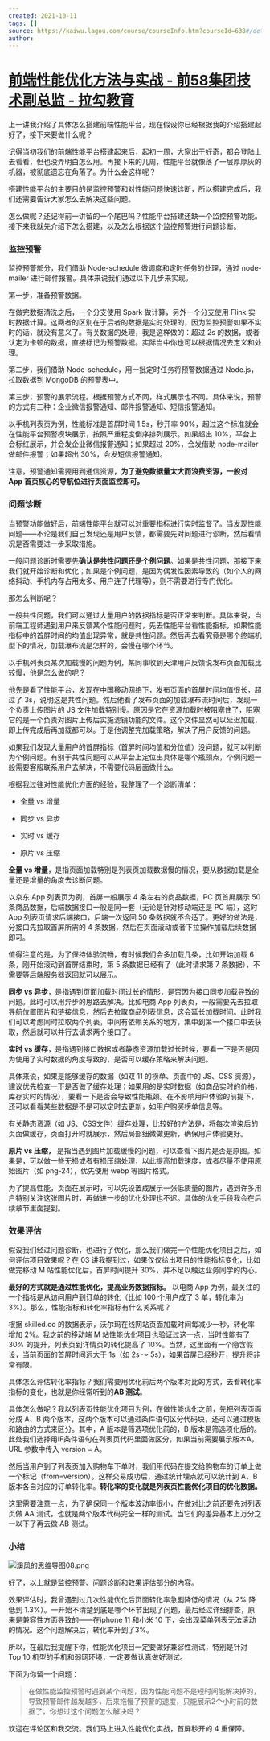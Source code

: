 ```yaml
---
created: 2021-10-11
tags: []
source: https://kaiwu.lagou.com/course/courseInfo.htm?courseId=638#/detail/pc?id=6537
author: 
---
```


# [前端性能优化方法与实战 - 前58集团技术副总监 - 拉勾教育](https://kaiwu.lagou.com/course/courseInfo.htm?courseId=638#/detail/pc?id=6537)


上一讲我介绍了具体怎么搭建前端性能平台，现在假设你已经根据我的介绍搭建起好了，接下来要做什么呢？

记得当初我们的前端性能平台搭建起来后，起初一周，大家出于好奇，都会登陆上去看看，但也没弄明白怎么用。再接下来的几周，性能平台就像落了一层厚厚灰的机器，被彻底遗忘在角落了。为什么会这样呢？

搭建性能平台的主要目的是监控预警和对性能问题快速诊断，所以搭建完成后，我们还需要告诉大家怎么去解决这些问题。

怎么做呢？还记得前一讲留的一个尾巴吗？性能平台搭建还缺一个监控预警功能。接下来我就先介绍下怎么搭建，以及怎么根据这个监控预警进行问题诊断。

### 监控预警

监控预警部分，我们借助 Node-schedule 做调度和定时任务的处理，通过 node-mailer 进行邮件报警。具体来说我们通过以下几步来实现。

第一步，准备预警数据。

在做完数据清洗之后，一个分支使用 Spark 做计算，另外一个分支使用 Flink 实时数据计算。这两者的区别在于后者的数据是实时处理的，因为监控预警如果不实时的话，就没有意义了。有关数据的处理，我是这样做的：超过 2s 的数据，或者认定为卡顿的数据，直接标记为预警数据。实际当中你也可以根据情况去定义和处理。

第二步，我们借助 Node-schedule，用一批定时任务将预警数据通过 Node.js，拉取数据到 MongoDB 的预警表中。

第三步，预警的展示流程。根据预警方式不同，样式展示也不同。具体来说，预警的方式有三种：企业微信报警通知、邮件报警通知、短信报警通知。

以手机列表页为例，性能标准是首屏时间 1.5s，秒开率 90%，超过这个标准就会在性能平台预警模块展示，按照严重程度倒序排列展示。如果超出 10%，平台上会标红展示，并会发企业微信报警通知；如果超过 20%，会发借助 node-mailer 做邮件报警；如果超出 30%，会发短信报警通知。

注意，预警通知需要用到通信资源，**为了避免数据量太大而浪费资源，一般对 App 首页核心的导航位进行页面监控即可。**

### 问题诊断

当预警功能做好后，前端性能平台就可以对重要指标进行实时监督了。当发现性能问题——不论是我们自己发现还是用户反馈，都需要先对问题进行诊断，然后看情况是否需要进一步采取措施。

一般问题诊断时需要先**确认是共性问题还是个例问题**。如果是共性问题，那接下来我们就开始诊断和优化；如果是个例问题，是因为偶发性因素导致的（如个人的网络抖动、手机内存占用太多、用户连了代理等），则不需要进行专门优化。

那怎么判断呢？

一般共性问题，我们可以通过大量用户的数据指标是否正常来判断。具体来说，当前端工程师遇到用户来反馈某个性能问题时，先去性能平台看性能指标，如果性能指标中的首屏时间的均值出现异常，就是共性问题。然后再去看究竟是哪个终端机型下的情况，加载瀑布流是怎样的，会慢在哪个环节。

以手机列表页某次加载慢的问题为例，某同事收到天津用户反馈说发布页面加载比较慢，他是怎么做的呢？

他先是看了性能平台，发现在中国移动网络下，发布页面的首屏时间均值很长，超过了 3s，说明这是共性问题。然后他看了发布页面的加载瀑布流时间后，发现一个负责上传图片的 JS 文件加载特别慢。原因是它在资源加载时被阻塞住了，阻塞它的是一个负责对图片上传后实施滤镜功能的文件。这个文件显然可以延迟加载，即上传完成后再加载都可以。于是他调整完加载策略，解决了用户反馈的问题。

如果我们发现大量用户的首屏指标（首屏时间均值和分位值）没问题，就可以判断为个例问题。有别于共性问题可以从平台上定位出具体是哪个瓶颈点，个例问题一般需要客服联系用户去解决，不需要代码层面做什么。

根据我过往对性能优化方面的经验，我整理了一个诊断清单：

-   全量 vs 增量
    
-   同步 vs 异步
    
-   实时 vs 缓存
    
-   原片 vs 压缩
    

**全量 vs 增量**，是指页面加载特别是列表页加载数据慢的情况，要从数据加载是全量还是增量的角度去诊断问题。

以京东 App 列表页为例，首屏一般展示 4 条左右的商品数据，PC 页首屏展示 50 条商品数据，后端数据接口一般是同一套（无论是针对移动端还是 PC 端），这时 App 列表页请求后端接口，后端一次返回 50 条数据就不合适了。更好的做法是，分接口先拉取首屏所需的 4 条数据，然后在页面滚动或者下拉操作加载后续数据即可。

值得注意的是，为了保持体验流畅，有时候我们会多加载几条，比如开始加载 6 条，刚开始滚动到首屏结束时，第 5 条数据已经有了（此时请求第 7 条数据），不需要等后端服务器返回就可以展示。

**同步 vs 异步**，是指遇到页面加载时间过长的情形，是否因为接口同步加载导致的问题。此时可以用异步的思路去解决。比如电商 App 列表页，一般需要先去拉取导航位置图片和链接信息，然后去拉取商品列表信息，这会延长加载时间。此时我们可以考虑同时拉取两个列表，中间有依赖关系的地方，集中到第一个接口中去获取，然后就可以并行去请求两个接口了。

**实时 vs 缓存**，是指遇到接口数据或者静态资源加载过长时候，要看一下是否是因为使用了实时数据的角度导致的，是否可以缓存策略来解决问题。

具体来说，如果是能够缓存的数据（如双 11 的榜单、页面中的 JS、CSS 资源），建议优先检查一下是否做了缓存处理；如果用的是实时数据（如商品实时的价格，库存实时的情况），要看一下是否会导致性能瓶颈。在不影响用户体验的前提下，还可以看看某些数据是不是可以定时去更新，如用户购买榜单信息等。

有关静态资源（如 JS、CSS文件）缓存处理，比较好的方法是，将每次渲染后的页面做缓存，页面打开时就展示，然后局部细微做更新，确保用户体验更好。

**原片 vs 压缩，** 是指当遇到图片加载缓慢的问题，可以查看下图片是否是原图。如果是，可以做一些无损或者有损压缩处理，以此提高加载速度，或者尽量不使用原始图片（如 png-24），优先使用 webp 等图片格式。

为了提高性能，页面在展示时，可以先设置成展示一张低质量的图片，遇到许多用户特别关注这张图片时，再做进一步的优化处理也不迟。具体的优化手段我会在后续章节里面提到。

### 效果评估

假设我们经过问题诊断，也进行了优化，那么我们做完一个性能优化项目之后，如何评估项目效果呢？在 03 讲我提到过，如果仅仅给出项目的性能指标变化，比如做完移动 M 站性能优化后，首屏时间提升 30%，并不足以触达业务同学的内心。

**最好的方式就是通过性能优化，提高业务数据指标。** 以电商 App 为例，最关注的一个指标是从访问用户到订单的转化（比如 100 个用户成了 3 单，转化率为 3%）。那么，性能指标和转化率指标有什么关系呢？

根据 skilled.co 的数据表示，沃尔玛在线网站页面加载时间每减少一秒，转化率增加 2%。我之前的移动端 M 站性能优化项目也验证过这一点，当时性能有了 30% 的提升，列表页到详情页的转化提高了 10%。当然，这里面有一个隐含假设，当前页面的首屏时间远大于 1s（如 2s ～ 5s），如果首屏已经秒开，提升将非常有限。

具体怎么评估转化率指标？我们需要用优化前后两个版本对比的方式，去看转化率指标的变化，也就是你经常听到的**AB 测试**。

具体怎么做呢？我以列表页性能优化项目为例，在做性能优化之前，先把列表页面分成 A、B 两个版本，这两个版本可以通过条件语句区分代码块，还可以通过模板和路由的方式来区分。其中，A 版本是筛选项优化前的，B 版本是筛选项化后的。此处我们选择用IF条件语句在列表页代码里面做区分，如果当前需要展示版本A，URL 参数中传入 version = A。

然后当用户到了列表页加入购物车下单时，我们用代码在提交给购物车的订单上做一个标记（from=version）。这样交易成功后，通过统计埋点就可以统计到 A、B 版本各自对应的订单转化率。**转化率的变化就是列表页性能优化项目的优化数据。**

这里需要注意一点，为了确保同一个版本波动率很小，在做对比之前还要先对列表页做 AA 测试，也就是两个版本代码完全一样的测试。当它们的差异基本上万分之一以下了再去做 AB 测试。

### 小结

![溪风的思维导图08.png](https://s0.lgstatic.com/i/image6/M00/1E/3F/Cgp9HWBQe5yAQvIlAAJDg3d_sIo274.png)

好了，以上就是监控预警、问题诊断和效果评估部分的内容。

效果评估时，我曾遇到过几次性能优化后页面转化率急剧降低的情况（从 2% 降低到 1.3%）。一开始不清楚到底是哪个环节出现了问题，最后经过详细排查，原来是兼容性方面导致的——在iphone 11 和小米 10 下，会出现菜单列表无法滚动的情况。这个问题解决后，转化率升到了3%。

所以，在最后我提醒下你，性能优化项目一定要做好兼容性测试，特别是针对 Top 10 机型的手机和弱网环境，一定要做认真做好测试。

下面为你留一个问题：

> 在做性能监控预警时遇到某个问题，因为性能问题不是短时间能解决掉的，导致预警邮件越发越多，后来拖慢了预警的速度，只能展示2个小时前的数据了，你想过这个问题怎么解决吗？

欢迎在评论区和我交流。我们马上进入性能优化实战，首屏秒开的 4 重保障。
